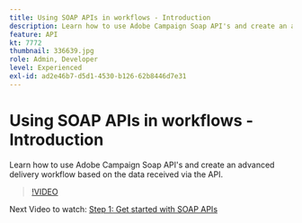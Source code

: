 ```yaml
---
title: Using SOAP APIs in workflows - Introduction
description: Learn how to use Adobe Campaign Soap API's and create an advanced delivery workflow based on the data received via the API.
feature: API
kt: 7772
thumbnail: 336639.jpg
role: Admin, Developer
level: Experienced
exl-id: ad2e46b7-d5d1-4530-b126-62b8446d7e31
---
```

# Using SOAP APIs in workflows - Introduction

Learn how to use Adobe Campaign Soap API's and create an advanced delivery workflow based on the data received via the API.

>[!VIDEO](https://video.tv.adobe.com/v/336639?quality=12)

Next Video to watch: [Step 1: Get started with SOAP APIs](/help/tutorial-using-soap-apis/get-started-with-soap-apis.md)
